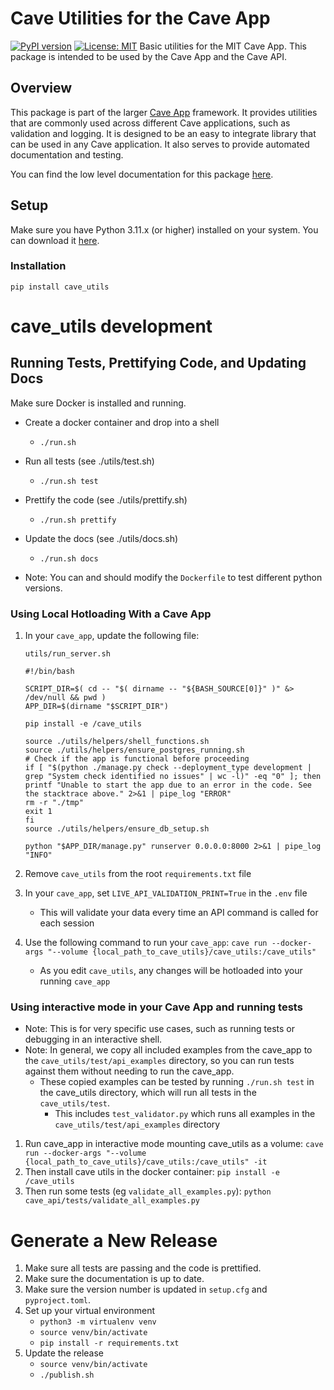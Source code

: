 # Cave Utilities for the Cave App
[![PyPI version](https://badge.fury.io/py/cave_utils.svg)](https://badge.fury.io/py/cave_utils)
[![License: MIT](https://img.shields.io/badge/License-MIT-yellow.svg)](https://opensource.org/licenses/MIT)
Basic utilities for the MIT Cave App. 
This package is intended to be used by the Cave App and the Cave API.

## Overview

This package is part of the larger [Cave App](https://github.com/MIT-CAVE/cave_app) framework. It provides utilities that are commonly used across different Cave applications, such as validation and logging. It is designed to be an easy to integrate library that can be used in any Cave application. It also serves to provide automated documentation and testing.

You can find the low level documentation for this package [here](https://mit-cave.github.io/cave_utils/index.html).


## Setup

Make sure you have Python 3.11.x (or higher) installed on your system. You can download it [here](https://www.python.org/downloads/).

### Installation

```
pip install cave_utils
```

# cave_utils development

## Running Tests, Prettifying Code, and Updating Docs

Make sure Docker is installed and running.

- Create a docker container and drop into a shell
    - `./run.sh`
- Run all tests (see ./utils/test.sh)
    - `./run.sh test`
- Prettify the code (see ./utils/prettify.sh)
    - `./run.sh prettify`
- Update the docs (see ./utils/docs.sh)
    - `./run.sh docs`

- Note: You can and should modify the `Dockerfile` to test different python versions.

### Using Local Hotloading With a Cave App

1. In your `cave_app`, update the following file:

    `utils/run_server.sh`
    ```
    #!/bin/bash

    SCRIPT_DIR=$( cd -- "$( dirname -- "${BASH_SOURCE[0]}" )" &> /dev/null && pwd )
    APP_DIR=$(dirname "$SCRIPT_DIR")

    pip install -e /cave_utils

    source ./utils/helpers/shell_functions.sh
    source ./utils/helpers/ensure_postgres_running.sh
    # Check if the app is functional before proceeding
    if [ "$(python ./manage.py check --deployment_type development | grep "System check identified no issues" | wc -l)" -eq "0" ]; then
    printf "Unable to start the app due to an error in the code. See the stacktrace above." 2>&1 | pipe_log "ERROR"
    rm -r "./tmp"
    exit 1
    fi
    source ./utils/helpers/ensure_db_setup.sh

    python "$APP_DIR/manage.py" runserver 0.0.0.0:8000 2>&1 | pipe_log "INFO"
    ```

2. Remove `cave_utils` from the root `requirements.txt` file

3. In your `cave_app`, set `LIVE_API_VALIDATION_PRINT=True` in the `.env` file
    - This will validate your data every time an API command is called for each session

4. Use the following command to run your `cave_app`:
    `cave run --docker-args "--volume {local_path_to_cave_utils}/cave_utils:/cave_utils"`
    - As you edit `cave_utils`, any changes will be hotloaded into your running `cave_app`

### Using interactive mode in your Cave App and running tests

- Note: This is for very specific use cases, such as running tests or debugging in an interactive shell.
- Note: In general, we copy all included examples from the cave_app to the `cave_utils/test/api_examples` directory, so you can run tests against them without needing to run the cave_app.
    - These copied examples can be tested by running `./run.sh test` in the cave_utils directory, which will run all tests in the `cave_utils/test`.
        - This includes `test_validator.py` which runs all examples in the `cave_utils/test/api_examples` directory


1. Run cave_app in interactive mode mounting cave_utils as a volume:
    `cave run --docker-args "--volume {local_path_to_cave_utils}/cave_utils:/cave_utils" -it`
2. Then install cave utils in the docker container:
    `pip install -e /cave_utils`
3. Then run some tests (eg `validate_all_examples.py`):
    `python cave_api/tests/validate_all_examples.py`


# Generate a New Release

1. Make sure all tests are passing and the code is prettified.
2. Make sure the documentation is up to date.
3. Make sure the version number is updated in `setup.cfg` and `pyproject.toml`.
4. Set up your virtual environment
    - `python3 -m virtualenv venv`
    - `source venv/bin/activate`
    - `pip install -r requirements.txt`
5. Update the release
    - `source venv/bin/activate`
    - `./publish.sh`
